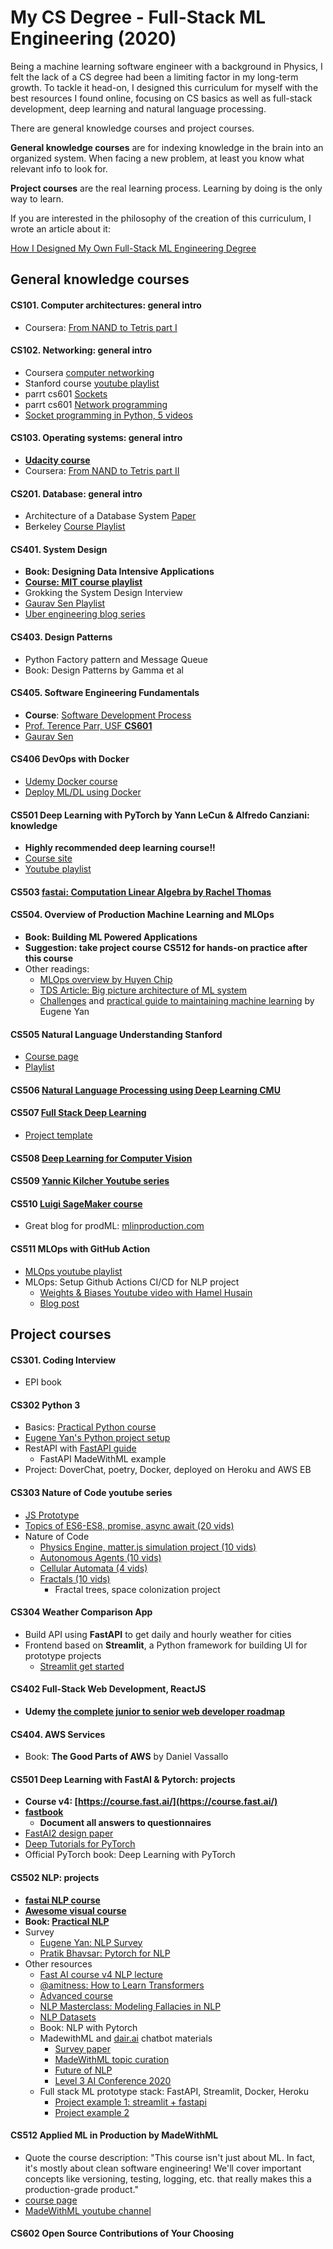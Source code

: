 # My CS Degree - Full-Stack ML Engineering (2020)

Being a machine learning software engineer with a background in Physics, I felt the lack of a CS degree had been a limiting factor in my long-term growth. To tackle it head-on, I designed this curriculum for myself with the best resources I found online, focusing on CS basics as well as full-stack development, deep learning and natural language processing.

There are general knowledge courses and project courses.

**General knowledge courses** are for indexing knowledge in the brain into an organized system. When facing a new problem, at least you know what relevant info to look for.

**Project courses** are the real learning process. Learning by doing is the only way to learn.

If you are interested in the philosophy of the creation of this curriculum, I wrote an article about it:

[How I Designed My Own Full-Stack ML Engineering Degree](https://towardsdatascience.com/how-i-designed-my-own-full-stack-ml-engineering-degree-297a31e3a3b2?sk=fe0ac0cc081b3e4734734a0e4f85f637)


## General knowledge courses

#### CS101. Computer architectures: general intro
- Coursera: [From NAND to Tetris part I](https://www.coursera.org/learn/build-a-computer/home/welcome)

#### CS102. Networking: general intro
- Coursera [computer networking](https://www.coursera.org/learn/computer-networking/home/welcome)
- Stanford course [youtube playlist](https://www.youtube.com/playlist?list=PLvFG2xYBrYAQCyz4Wx3NPoYJOFjvU7g2Z)
- parrt cs601 [Sockets](https://github.com/parrt/cs601/blob/master/lectures/sockets.md)
- parrt cs601 [Network programming](https://github.com/parrt/cs601)
- [Socket programming in Python, 5 videos](https://pythonprogramming.net/sockets-tutorial-python-3/)

#### CS103. Operating systems: general intro
- **[Udacity course](https://classroom.udacity.com/courses/ud923)**
- Coursera: [From NAND to Tetris part II](https://www.coursera.org/learn/nand2tetris2)

#### CS201. Database: general intro
- Architecture of a Database System [Paper](https://dsf.berkeley.edu/papers/fntdb07-architecture.pdf)
- Berkeley [Course Playlist](https://www.youtube.com/user/CS186Berkeley/playlists)

#### CS401. System Design
- **Book: Designing Data Intensive Applications**
- **[Course: MIT course playlist](https://www.youtube.com/playlist?list=PLrw6a1wE39_tb2fErI4-WkMbsvGQk9_UB)**
- Grokking the System Design Interview
- [Gaurav Sen Playlist](https://www.youtube.com/playlist?list=PLMCXHnjXnTnvo6alSjVkgxV-VH6EPyvoX)
- [Uber engineering blog series](https://eng.uber.com/tech-stack-part-one-foundation/)


#### CS403. Design Patterns
- Python Factory pattern and Message Queue
- Book: Design Patterns by Gamma et al

#### CS405. Software Engineering Fundamentals
- **Course**: [Software Development Process](https://classroom.udacity.com/courses/ud805)
- [Prof. Terence Parr, USF **CS601**](https://github.com/parrt/cs601)
- [Gaurav Sen](https://www.youtube.com/playlist?list=PLMCXHnjXnTntYbKsUs6Pj8_BO_8ou4y07)

#### CS406 DevOps with Docker
- [Udemy Docker course](https://www.udemy.com/course/learn-docker/)
- [Deploy ML/DL using Docker](https://youtu.be/0qG_0CPQhpg)

#### **CS501 Deep Learning with PyTorch by Yann LeCun & Alfredo Canziani: knowledge**
- **Highly recommended deep learning course!!**
- [Course site](https://atcold.github.io/pytorch-Deep-Learning/)
- [Youtube playlist](https://www.youtube.com/playlist?list=PLLHTzKZzVU9eaEyErdV26ikyolxOsz6mq)

#### CS503 [fastai: Computation Linear Algebra by Rachel Thomas](https://github.com/fastai/numerical-linear-algebra/blob/master/README.md)


#### CS504. Overview of Production Machine Learning and MLOps
- **Book: Building ML Powered Applications**
- **Suggestion: take project course CS512 for hands-on practice after this course**
- Other readings:
  - [MLOps overview by Huyen Chip](https://huyenchip.com/2020/06/22/mlops.html)
  - [TDS Article: Big picture architecture of ML system](https://towardsdatascience.com/architecting-a-machine-learning-pipeline-a847f094d1c7)
  - [Challenges](https://eugeneyan.com/writing/challenges-after-deploying-machine-learning/) and [practical guide to maintaining machine learning](https://eugeneyan.com/writing/practical-guide-to-maintaining-machine-learning/) by Eugene Yan

#### CS505 Natural Language Understanding Stanford
- [Course page](https://web.stanford.edu/class/cs224u/2019/index.html)
- [Playlist](https://www.youtube.com/playlist?list=PLoROMvodv4rObpMCir6rNNUlFAn56Js20)


#### CS506 [Natural Language Processing using Deep Learning CMU](https://www.youtube.com/playlist?list=PL8PYTP1V4I8CJ7nMxMC8aXv8WqKYwj-aJ)

#### CS507 [Full Stack Deep Learning](https://course.fullstackdeeplearning.com/)
- [Project template](https://github.com/DanielhCarranza/ml-production-template)

#### CS508 [Deep Learning for Computer Vision](https://www.youtube.com/playlist?list=PL5-TkQAfAZFbzxjBHtzdVCWE0Zbhomg7r)


#### CS509 [Yannic Kilcher Youtube series](https://www.youtube.com/c/YannicKilcher/playlists)

#### CS510 [Luigi SageMaker course](https://mlinproduction.teachable.com/p/build-deploy-and-monitor-ml-models-with-amazon-sagemaker)
- Great blog for prodML: [mlinproduction.com](http://mlinproduction.com/)

#### CS511 MLOps with GitHub Action
- [MLOps youtube playlist](https://www.youtube.com/playlist?list=PL7WG7YrwYcnDBDuCkFbcyjnZQrdskFsBz)
- MLOps: Setup Github Actions CI/CD for NLP project
    - [Weights & Biases Youtube video with Hamel Husain](https://youtu.be/S-kn4mmlxFU)
    - [Blog post](https://github.blog/2020-06-17-using-github-actions-for-mlops-data-science/)

## Project courses

#### CS301. Coding Interview
- EPI book

#### CS302 Python 3
- Basics: [Practical Python course](https://dabeaz-course.github.io/practical-python/Notes/Contents)
- [Eugene Yan's Python project setup](https://eugeneyan.com/writing/setting-up-python-project-for-automation-and-collaboration/)
- RestAPI with [FastAPI guide](https://fastapi.tiangolo.com/tutorial/first-steps/)
    - FastAPI MadeWithML example
- Project: DoverChat, poetry, Docker, deployed on Heroku and AWS EB

#### CS303 Nature of Code youtube series

- [JS Prototype](https://youtu.be/hS_WqkyUah8)
- [Topics of ES6-ES8, promise, async await (20 vids)](https://www.youtube.com/playlist?list=PLRqwX-V7Uu6YgpA3Oht-7B4NBQwFVe3pr)
- Nature of Code
    - [Physics Engine, matter.js simulation project (10 vids)](https://www.youtube.com/playlist?list=PLRqwX-V7Uu6akvoNKE4GAxf6ZeBYoJ4uh)
    - [Autonomous Agents (10 vids)](https://www.youtube.com/playlist?list=PLRqwX-V7Uu6YHt0dtyf4uiw8tKOxQLvlW)
    - [Cellular Automata (4 vids)](https://www.youtube.com/playlist?list=PLRqwX-V7Uu6YrWXvEQFOGbCt6cX83Xunm)
    - [Fractals (10 vids)](https://www.youtube.com/playlist?list=PLRqwX-V7Uu6bXUJvjnMWGU5SmjhI-OXef)
        - Fractal trees, space colonization project


#### CS304 Weather Comparison App
- Build API using **FastAPI** to get daily and hourly weather for cities
- Frontend based on **Streamlit**, a Python framework for building UI for prototype projects
    - [Streamlit get started](https://docs.streamlit.io/en/stable/)


#### CS402 Full-Stack Web Development, ReactJS
- **Udemy [the complete junior to senior web developer roadmap](https://www.udemy.com/course/the-complete-junior-to-senior-web-developer-roadmap/)**

#### CS404. AWS Services
- Book: **The Good Parts of AWS** by Daniel Vassallo

#### CS501 Deep Learning with FastAI & Pytorch: projects
- **Course v4: [https://course.fast.ai/](https://course.fast.ai/)**
- **[fastbook](https://github.com/fastai/fastbook)**
  - **Document all answers to questionnaires**
- [FastAI2 design paper](https://arxiv.org/abs/2002.04688)
- [Deep Tutorials for PyTorch](https://github.com/sgrvinod/Deep-Tutorials-for-PyTorch)
- Official PyTorch book: Deep Learning with PyTorch

#### CS502 NLP: projects
- **[fastai NLP course](https://www.fast.ai/2019/07/08/fastai-nlp/)**
- **[Awesome visual course](https://lena-voita.github.io/nlp_course.html#main_page_content)**
- **Book: [Practical NLP](https://github.com/practical-nlp/practical-nlp)**
- Survey
    - [Eugene Yan: NLP Survey](https://eugeneyan.com/writing/nlp-supervised-learning-survey/)
    - [Pratik Bhavsar: Pytorch for NLP](https://medium.com/modern-nlp/get-pro-in-pytorch-for-nlp-60352b51fa1e)
- Other resources
  - [Fast AI course v4 NLP lecture](https://course.fast.ai/videos/?lesson=8)
  - [@amitness: How to Learn Transformers](https://twitter.com/amitness/status/1297471740012982273)
  - [Advanced course](https://www.coursera.org/learn/language-processing/home/welcome)
  - [NLP Masterclass: Modeling Fallacies in NLP](https://youtu.be/f2m6Mon0VE8?t=316)
  - [NLP Datasets](https://datasets.quantumstat.com)
  - Book: NLP with Pytorch
  - MadewithML and [dair.ai](http://dair.ai) chatbot materials
      - [Survey paper](https://arxiv.org/abs/2004.03705)
      - [MadeWithML topic curation](https://madewithml.com/topics/conversational-ai/)
      - [Future of NLP](https://youtu.be/G5lmya6eKtc)
      - [Level 3 AI Conference 2020](https://www.youtube.com/playlist?list=PL75e0qA87dlGP51yZ0dyNup-vwu0Rlv86)
  - Full stack ML prototype stack: FastAPI, Streamlit, Docker, Heroku
      - [Project example 1: streamlit + fastapi](https://github.com/davidefiocco/streamlit-fastapi-model-serving/)
      - [Project example 2](https://github.com/abhimishra91/insight)

#### CS512 Applied ML in Production by MadeWithML
- Quote the course description: "This course isn't just about ML. In fact, it's mostly about clean software engineering! We'll cover important concepts like versioning, testing, logging, etc. that really makes this a production-grade product."
- [course page](https://madewithml.com/courses/applied-ml-in-production/)
- [MadeWithML youtube channel](https://www.youtube.com/c/MadeWithML/)

#### CS602 Open Source Contributions of Your Choosing
